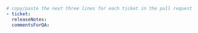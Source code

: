 <!-- Any additional description for this pull request should go here. -->


```yaml
# copy/paste the next three lines for each ticket in the pull request
- ticket: 
  releaseNotes: 
  commentsForQA: 
```
